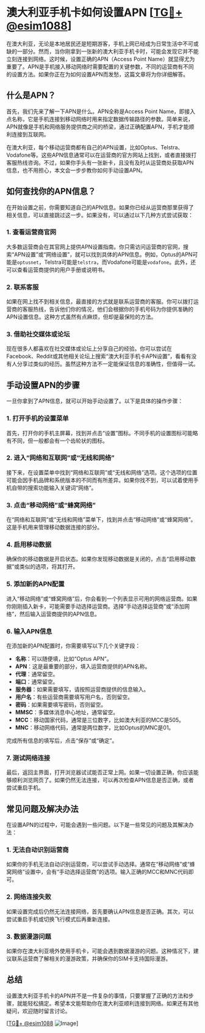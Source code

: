 # 澳大利亚手机卡如何设置APN [[TG💪+ @esim1088](https://t.me/s/esim1088)]

在澳大利亚，无论是本地居民还是短期游客，手机上网已经成为日常生活中不可或缺的一部分。然而，当你刚拿到一张新的澳大利亚手机卡时，可能会发现它并不能立刻连接到网络。这时候，设置正确的APN（Access Point Name）就显得尤为重要了。APN是手机接入移动网络时需要配置的关键参数，不同的运营商有不同的设置方法。如果你正在为如何设置APN而发愁，这篇文章将为你详细解答。

## 什么是APN？

首先，我们先来了解一下APN是什么。APN全称是Access Point Name，即接入点名称，它是手机连接到移动网络时用来指定数据传输路径的参数。简单来说，APN就像是手机和网络服务提供商之间的桥梁，通过正确配置APN，手机才能顺利连接到互联网。

在澳大利亚，每个移动运营商都有自己的APN设置，比如Optus、Telstra、Vodafone等。这些APN信息通常可以在运营商的官方网站上找到，或者直接拨打客服热线咨询。不过，如果你手头有一张新卡，且没有及时从运营商处获取APN信息，也不用担心，本文会一步步教你如何手动设置APN。

## 如何查找你的APN信息？

在开始设置之前，你需要知道自己的APN信息。如果你已经从运营商那里获得了相关信息，可以直接跳过这一步。如果没有，可以通过以下几种方式尝试获取：

### 1. 查看运营商官网

大多数运营商会在其官网上提供APN设置指南。你只需访问运营商的官网，搜索“APN设置”或“网络设置”，就可以找到具体的APN信息。例如，Optus的APN可能是`optusnet`，Telstra可能是`telstra`，而Vodafone可能是`vodafone`。此外，还可以查看运营商提供的用户手册或说明书。

### 2. 联系客服

如果在网上找不到相关信息，最直接的方式就是联系运营商的客服。你可以拨打运营商的客服热线，告诉他们你的情况，他们会根据你的手机号码为你提供准确的APN设置信息。这种方式虽然有点麻烦，但却是最保险的方法。

### 3. 借助社交媒体或论坛

现在很多人都喜欢在社交媒体或论坛上分享自己的经验。你可以尝试在Facebook、Reddit或其他相关论坛上搜索“澳大利亚手机卡APN设置”，看看有没有人分享过类似的经历。虽然这种方法不一定能保证信息的准确性，但值得一试。

## 手动设置APN的步骤

一旦你拿到了APN信息，就可以开始手动设置了。以下是具体的操作步骤：

### 1. 打开手机的设置菜单

首先，打开你的手机主屏幕，找到并点击“设置”图标。不同手机的设置图标可能略有不同，但一般都会有一个齿轮状的图标。

### 2. 进入“网络和互联网”或“无线和网络”

接下来，在设置菜单中找到“网络和互联网”或“无线和网络”选项。这个选项的位置可能会因手机品牌和系统版本的不同而有所差异。如果你找不到，可以试着使用手机自带的搜索功能输入关键词“网络”。

### 3. 点击“移动网络”或“蜂窝网络”

在“网络和互联网”或“无线和网络”菜单下，找到并点击“移动网络”或“蜂窝网络”。这是手机用来管理移动数据连接的部分。

### 4. 启用移动数据

确保你的移动数据是开启状态。如果你发现移动数据是关闭的，点击“启用移动数据”或类似的选项，将其打开。

### 5. 添加新的APN配置

进入“移动网络”或“蜂窝网络”后，你会看到一个列表显示可用的网络运营商。如果你刚刚插入新卡，可能需要手动选择运营商。选择“手动选择运营商”或“添加网络”，然后输入运营商提供的APN信息。

### 6. 输入APN信息

在添加新的APN配置时，你需要填写以下几个关键字段：

- **名称**：可以随便填，比如“Optus APN”。
- **APN**：这是最重要的部分，填入运营商提供的APN名称。
- **代理**：通常留空。
- **端口**：通常留空。
- **服务器**：如果需要填写，请按照运营商提供的信息输入。
- **用户名**：有些运营商需要填写用户名，否则留空。
- **密码**：如果需要填写密码，否则留空。
- **MMSC**：多媒体消息中心地址，通常留空。
- **MCC**：移动国家代码，通常是三位数字，比如澳大利亚的MCC是505。
- **MNC**：移动网络代码，通常是两位数字，比如Optus的MNC是01。

完成所有信息的填写后，点击“保存”或“确定”。

### 7. 测试网络连接

最后，返回主界面，打开浏览器试试能否正常上网。如果一切设置正确，你应该能够顺利浏览网页了。如果仍然无法连接，可以再次检查APN信息是否正确，或者尝试重启手机。

## 常见问题及解决办法

在设置APN的过程中，可能会遇到一些问题。以下是一些常见的问题及其解决办法：

### 1. 无法自动识别运营商

如果你的手机无法自动识别运营商，可以尝试手动选择。通常在“移动网络”或“蜂窝网络”设置中，会有“手动选择运营商”的选项。输入正确的MCC和MNC代码即可。

### 2. 网络连接失败

如果设置完成后仍然无法连接网络，首先要确认APN信息是否正确。其次，可以尝试重启手机或切换飞行模式后再重新连接。

### 3. 数据漫游问题

如果你在澳大利亚境外使用手机卡，可能会遇到数据漫游的问题。这种情况下，建议联系运营商了解相关的漫游政策，并确保你的SIM卡支持国际漫游。

## 总结

设置澳大利亚手机卡的APN并不是一件复杂的事情，只要掌握了正确的方法和步骤，就能轻松搞定。希望本文能帮助你在澳大利亚顺利连接到网络。如果还有其他疑问，欢迎随时留言讨论。

[[TG💪+ @esim1088](https://t.me/s/esim1088) ![Image](https://i.postimg.cc/4NQfJmqS/Snipaste-2025-05-13-00-14-12.png)]